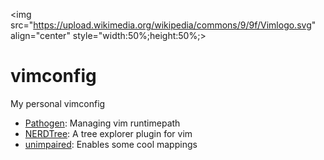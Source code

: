 <img src="https://upload.wikimedia.org/wikipedia/commons/9/9f/Vimlogo.svg" align="center" style="width:50%;height:50%;>

# vimconfig

My personal vimconfig
* <a href="https://github.com/tpope/vim-pathogen">Pathogen</a>: Managing vim runtimepath
* <a href="https://github.com/scrooloose/nerdtree">NERDTree</a>: A tree explorer plugin for vim
* <a href="https://github.com/tpope/vim-unimpaired">unimpaired</a>: Enables some cool mappings
